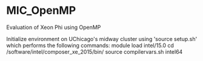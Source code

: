 # MIC_OpenMP
Evaluation of Xeon Phi using OpenMP

Initialize environment on UChicago's midway cluster using 'source setup.sh' which performs the following commands:
	module load intel/15.0
	cd /software/intel/composer_xe_2015/bin/
	source compilervars.sh intel64

